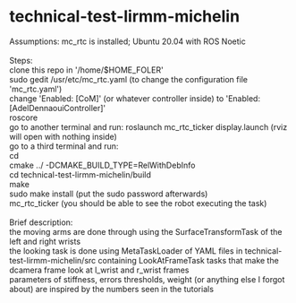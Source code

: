 # technical-test-lirmm-michelin
Assumptions: mc_rtc is installed; Ubuntu 20.04 with ROS Noetic <br />
<br />
Steps: <br />
clone this repo in '/home/$HOME_FOLER' <br />
sudo gedit /usr/etc/mc_rtc.yaml (to change the configuration file 'mc_rtc.yaml') <br />
change 'Enabled: [CoM]' (or whatever controller inside) to 'Enabled: [AdelDennaouiController]' <br />
roscore <br />
go to another terminal and run: roslaunch mc_rtc_ticker display.launch (rviz will open with nothing inside) <br />
go to a third terminal and run: <br />
cd <br />
cmake ../ -DCMAKE_BUILD_TYPE=RelWithDebInfo <br />
cd technical-test-lirmm-michelin/build <br />
make <br />
sudo make install (put the sudo password afterwards) <br />
mc_rtc_ticker (you should be able to see the robot executing the task) <br />
<br /> 
Brief description: <br />
the moving arms are done through using the SurfaceTransformTask of the left and right wrists <br />
the looking task is done using MetaTaskLoader of YAML files in technical-test-lirmm-michelin/src containing LookAtFrameTask tasks that make the dcamera frame look at l_wrist and r_wrist frames <br />
parameters of stiffness, errors thresholds, weight (or anything else I forgot about) are inspired by the numbers seen in the tutorials <br />
